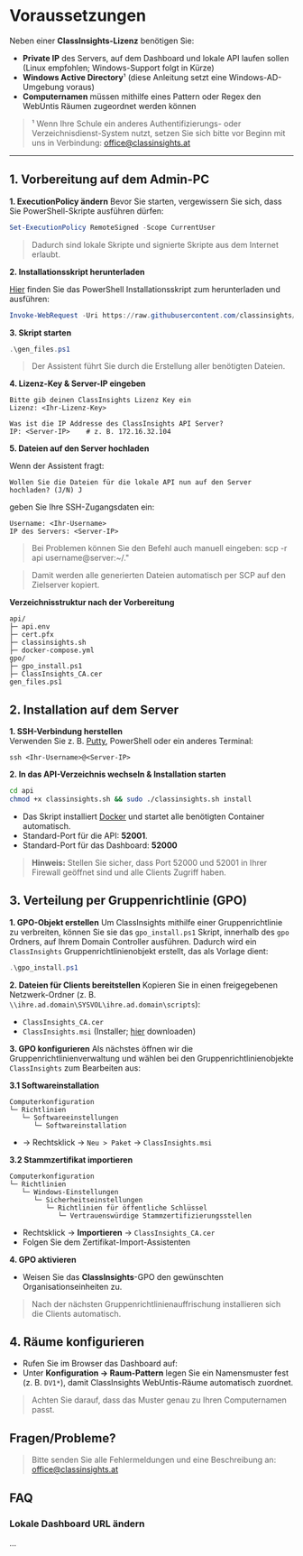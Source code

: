 # Voraussetzungen

Neben einer **ClassInsights-Lizenz** benötigen Sie:

- **Private IP** des Servers, auf dem Dashboard und lokale API laufen sollen (Linux empfohlen; Windows-Support folgt in Kürze)  
- **Windows Active Directory**¹ (diese Anleitung setzt eine Windows-AD-Umgebung voraus)
- **Computernamen** müssen mithilfe eines Pattern oder Regex den WebUntis Räumen zugeordnet werden können

> ¹ Wenn Ihre Schule ein anderes Authentifizierungs- oder Verzeichnisdienst-System nutzt, setzen Sie sich bitte vor Beginn mit uns in Verbindung: office@classinsights.at

---

## 1. Vorbereitung auf dem Admin-PC

**1. ExecutionPolicy ändern** 
Bevor Sie starten, vergewissern Sie sich, dass Sie PowerShell-Skripte ausführen dürfen:

```powershell
Set-ExecutionPolicy RemoteSigned -Scope CurrentUser
```
> Dadurch sind lokale Skripte und signierte Skripte aus dem Internet erlaubt.

**2. Installationsskript herunterladen**

[Hier](https://raw.githubusercontent.com/classinsights/installer/refs/heads/main/gen_files.ps1) finden Sie das PowerShell Installationsskript zum herunterladen und ausführen:
```powershell
Invoke-WebRequest -Uri https://raw.githubusercontent.com/classinsights/installer/main/gen_files.ps1 -OutFile .\gen_files.ps1
```

**3. Skript starten**
```powershell
.\gen_files.ps1
```
> Der Assistent führt Sie durch die Erstellung aller benötigten Dateien.

**4. Lizenz-Key & Server-IP eingeben**
```
Bitte gib deinen ClassInsights Lizenz Key ein
Lizenz: <Ihr-Lizenz-Key>

Was ist die IP Addresse des ClassInsights API Server?
IP: <Server-IP>    # z. B. 172.16.32.104
```

**5. Dateien auf den Server hochladen**

Wenn der Assistent fragt:
```
Wollen Sie die Dateien für die lokale API nun auf den Server hochladen? (J/N) J
```
geben Sie Ihre SSH-Zugangsdaten ein:
```
Username: <Ihr-Username>
IP des Servers: <Server-IP>
```
> Bei Problemen können Sie den Befehl auch manuell eingeben:
> scp -r api username@server:~/."

> Damit werden alle generierten Dateien automatisch per SCP auf den Zielserver kopiert.

**Verzeichnisstruktur nach der Vorbereitung**
```
api/
├─ api.env
├─ cert.pfx
├─ classinsights.sh
├─ docker-compose.yml
gpo/
├─ gpo_install.ps1
├─ ClassInsights_CA.cer
gen_files.ps1
```

## 2. Installation auf dem Server

**1. SSH-Verbindung herstellen**  
Verwenden Sie z. B.  [Putty](https://www.putty.org/), PowerShell oder ein anderes Terminal:

```
ssh <Ihr-Username>@<Server-IP>
```
**2. In das API-Verzeichnis wechseln & Installation starten**
```bash
cd api
chmod +x classinsights.sh && sudo ./classinsights.sh install
```

-   Das Skript installiert [Docker](https://www.docker.com/)  und startet alle benötigten Container automatisch.
-   Standard-Port für die API: **52001**.
-   Standard-Port für das Dashboard: **52000**

> **Hinweis:** Stellen Sie sicher, dass Port 52000 und 52001 in Ihrer Firewall geöffnet sind und alle Clients Zugriff haben.

## 3. Verteilung per Gruppenrichtlinie (GPO)

**1. GPO-Objekt erstellen**
Um ClassInsights mithilfe einer Gruppenrichtlinie zu verbreiten, können Sie sie das `gpo_install.ps1` Skript, innerhalb des `gpo` Ordners, auf Ihrem Domain Controller ausführen. Dadurch wird ein `ClassInsights` Gruppenrichtlinienobjekt erstellt, das als Vorlage dient:

```powershell
.\gpo_install.ps1
```
**2. Dateien für Clients bereitstellen**
Kopieren Sie in einen freigegebenen Netzwerk-Ordner (z. B.<br> `\\ihre.ad.domain\SYSVOL\ihre.ad.domain\scripts`):

-   `ClassInsights_CA.cer`  
-   `ClassInsights.msi` (Installer; [hier](https://github.com/ClassInsights/WinService/releases/latest/download/ClassInsights.msi) downloaden)

**3. GPO konfigurieren**
Als nächstes öffnen wir die Gruppenrichtlinienverwaltung und wählen bei den Gruppenrichtlinienobjekte `ClassInsights` zum Bearbeiten aus:

**3.1 Softwareinstallation**
```
Computerkonfiguration
└─ Richtlinien
   └─ Softwareeinstellungen
      └─ Softwareinstallation
```

- → Rechtsklick → `Neu > Paket` → `ClassInsights.msi`

**3.2 Stammzertifikat importieren**
```
Computerkonfiguration
└─ Richtlinien
   └─ Windows-Einstellungen
      └─ Sicherheitseinstellungen
         └─ Richtlinien für öffentliche Schlüssel
            └─ Vertrauenswürdige Stammzertifizierungsstellen
```
-   Rechtsklick → **Importieren** → `ClassInsights_CA.cer`
-   Folgen Sie dem Zertifikat-Import-Assistenten

**4. GPO aktivieren**
- Weisen Sie das **ClassInsights**-GPO den gewünschten Organisationseinheiten zu.

> Nach der nächsten Gruppenrichtlinienauffrischung installieren sich die Clients automatisch.

## 4. Räume konfigurieren
- Rufen Sie im Browser das Dashboard auf:
- Unter **Konfiguration → Raum-Pattern** legen Sie ein Namensmuster fest (z. B. `DV1*`), damit ClassInsights WebUntis-Räume automatisch zuordnet.
> Achten Sie darauf, dass das Muster genau zu Ihren Computernamen passt.


## Fragen/Probleme?

> Bitte senden Sie alle Fehlermeldungen und eine Beschreibung an: office@classinsights.at

## FAQ

### Lokale Dashboard URL ändern
...